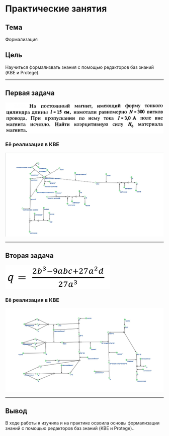# Практические занятия

## Тема
Формализация

## Цель
Научиться формализвать знания с помощью редакторов баз знаний (KBE и Protege).

---

## Первая задача

![IMG_1](images/img1.png)

### Её реализация в КВЕ

![IMG_2](images/img2.jpg)

---

## Вторая задача

![IMG_4](images/img4.png)

### Её реализация в КВЕ

![IMG_3](images/img3.jpg)

---

## Вывод
В ходе работы я изучила и на практике освоила основы формализации знаний  с помощью редакторов баз знаний (KBE и Protege)..

